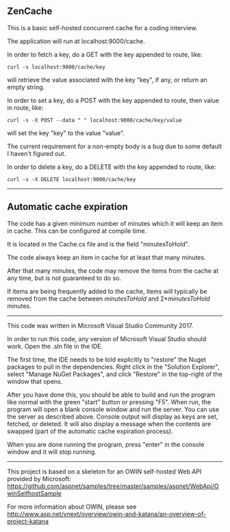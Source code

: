 ## ZenCache

This is a basic self-hosted concurrent cache for a coding interview.

The application will run at localhost:9000/cache.

In order to fetch a key, do a GET with the key appended to route, like:

    curl -s localhost:9000/cache/key
  
will retrieve the value associated with the key "key", if any, or return an empty string.

In order to set a key, do a POST with the key appended to route, then value in route, like:

    curl -s -X POST --data " " localhost:9000/cache/key/value

will set the key "key" to the value "value".

The current requirement for a non-empty body is a bug due to some default I haven't figured out.

In order to delete a key, do a DELETE with the key appended to route, like:

    curl -s -X DELETE localhost:9000/cache/key

---

## Automatic cache expiration

The code has a given minimum number of minutes which it will keep an item in cache. This can be configured at compile time.

It is located in the Cache.cs file and is the field "minutesToHold".

The code always keep an item in cache for at least that many minutes.

After that many minutes, the code may remove the items from the cache at any time, but is not guaranteed to do so.

If items are being frequently added to the cache, items will typically be removed from the cache between *minutesToHold* and 2\**minutesToHold* minutes.

---

This code was written in Microsoft Visual Studio Community 2017.

In order to run this code, any version of Microsoft Visual Studio should work. Open the .sln file in the IDE.

The first time, the IDE needs to be told explicitly to "restore" the Nuget packages to pull in the dependencies. Right click in the "Solution Explorer",
 select "Manage NuGet Packages", and click "Restore" in the top-right of the window that opens.
 
After you have done this, you should be able to build and run the program like normal with the green "start" button or pressing "F5". When run, the program
 will open a blank console window and run the server. You can use the server as described above. Console output will display as keys are set, fetched, or deleted.
 It will also display a message when the contents are swapped (part of the automatic cache expiration process).
 
When you are done running the program, press "enter" in the console window and it will stop running.

---

This project is based on a skeleton for an OWIN self-hosted Web API provided by Microsoft:
https://github.com/aspnet/samples/tree/master/samples/aspnet/WebApi/OwinSelfhostSample

For more information about OWIN, please see
http://www.asp.net/vnext/overview/owin-and-katana/an-overview-of-project-katana 
